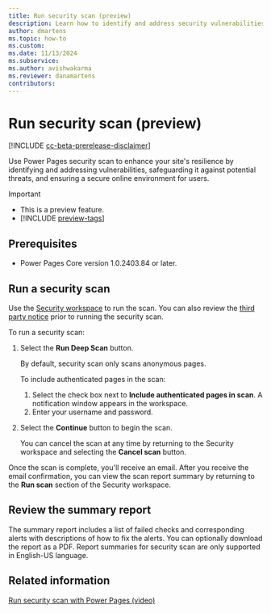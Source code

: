 ```yaml
---
title: Run security scan (preview)
description: Learn how to identify and address security vulnerabilities in Power Pages with security scan.
author: dmartens
ms.topic: how-to
ms.custom: 
ms.date: 11/13/2024
ms.subservice:
ms.author: avishwakarma
ms.reviewer: danamartens
contributors:
---
```


# Run security scan (preview)

[!INCLUDE [cc-beta-prerelease-disclaimer](../includes/cc-beta-prerelease-disclaimer.md)]

Use Power Pages security scan to enhance your site's resilience by identifying and addressing vulnerabilities, safeguarding it against potential threats, and ensuring a secure online environment for users.

> [!IMPORTANT]
> - This is a preview feature.
> - [!INCLUDE [preview-tags](../includes/cc-preview-features-definition.md)]

## Prerequisites

- Power Pages Core version 1.0.2403.84 or later.

## Run a security scan

Use the [Security workspace](../getting-started/use-security-workspace.md) to run the scan. You can also review the [third party notice](https://go.microsoft.com/fwlink/?linkid=2271056) prior to running the security scan.

To run a security scan:

1. Select the **Run Deep Scan** button.  

    By default, security scan only scans anonymous pages. 
    
    To include authenticated pages in the scan: 
    1. Select the check box next to **Include authenticated pages in scan**. A notification window appears in the workspace.
    1. Enter your username and password.

1. Select the **Continue** button to begin the scan.

    You can cancel the scan at any time by returning to the Security workspace and selecting the **Cancel scan** button.

Once the scan is complete, you'll receive an email. After you receive the email confirmation, you can view the scan report summary by returning to the **Run scan** section of the Security workspace.

## Review the summary report 

The summary report includes a list of failed checks and corresponding alerts with descriptions of how to fix the alerts. You can optionally download the report as a PDF. Report summaries for security scan are only supported in English-US language.



## Related information

[Run security scan with Power Pages (video)](https://youtu.be/Mj8oIRmSjjE?feature=shared)
